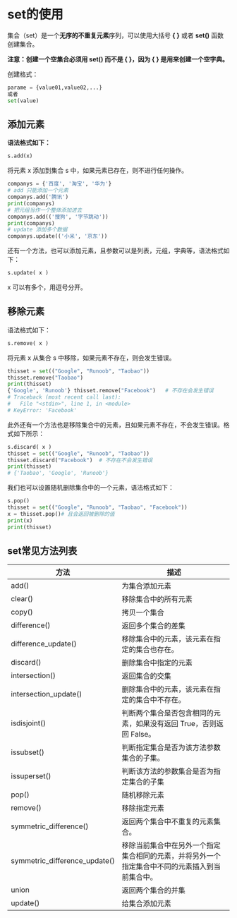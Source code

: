 # set的使用

集合（set）是一个**无序的不重复元素**序列，可以使用大括号 **{ }** 或者 **set()** 函数创建集合。

**注意：创建一个空集合必须用 set() 而不是 { }，因为 { } 是用来创建一个空字典。**

创建格式：

```python
parame = {value01,value02,...}
或者
set(value)
```

## 添加元素

**语法格式如下：**

```python
s.add(x)
```

将元素 x 添加到集合 s 中，如果元素已存在，则不进行任何操作。

```python
companys = {'百度', '淘宝', '华为'}
# add 只能添加一个元素
companys.add('腾讯')
print(companys)
# 把元组当作一个整体添加进去
companys.add(('搜狗', '字节跳动'))
print(companys)
# update 添加多个数据
companys.update(('小米', '京东'))
```

还有一个方法，也可以添加元素，且参数可以是列表，元组，字典等，语法格式如下：

```python
s.update( x )
```

x 可以有多个，用逗号分开。



## 移除元素

语法格式如下：

```python
s.remove( x )
```

将元素 x 从集合 s 中移除，如果元素不存在，则会发生错误。

```python
thisset = set(("Google", "Runoob", "Taobao"))
thisset.remove("Taobao")
print(thisset)
{'Google', 'Runoob'} thisset.remove("Facebook")   # 不存在会发生错误
# Traceback (most recent call last):
#   File "<stdin>", line 1, in <module>
# KeyError: 'Facebook'
```

此外还有一个方法也是移除集合中的元素，且如果元素不存在，不会发生错误。格式如下所示：

```python
s.discard( x )
thisset = set(("Google", "Runoob", "Taobao"))
thisset.discard("Facebook")  # 不存在不会发生错误
print(thisset)
# {'Taobao', 'Google', 'Runoob'}
```

我们也可以设置随机删除集合中的一个元素，语法格式如下：

```python
s.pop()
thisset = set(("Google", "Runoob", "Taobao", "Facebook"))
x = thisset.pop()# 且会返回被删除的值
print(x)
print(thisset)
```

## set常见方法列表

| 方法                          | 描述                                                         |
| ----------------------------- | ------------------------------------------------------------ |
| add()                         | 为集合添加元素                                               |
| clear()                       | 移除集合中的所有元素                                         |
| copy()                        | 拷贝一个集合                                                 |
| difference()                  | 返回多个集合的差集                                           |
| difference_update()           | 移除集合中的元素，该元素在指定的集合也存在。                 |
| discard()                     | 删除集合中指定的元素                                         |
| intersection()                | 返回集合的交集                                               |
| intersection_update()         | 删除集合中的元素，该元素在指定的集合中不存在。               |
| isdisjoint()                  | 判断两个集合是否包含相同的元素，如果没有返回 True，否则返回 False。 |
| issubset()                    | 判断指定集合是否为该方法参数集合的子集。                     |
| issuperset()                  | 判断该方法的参数集合是否为指定集合的子集                     |
| pop()                         | 随机移除元素                                                 |
| remove()                      | 移除指定元素                                                 |
| symmetric_difference()        | 返回两个集合中不重复的元素集合。                             |
| symmetric_difference_update() | 移除当前集合中在另外一个指定集合相同的元素，并将另外一个指定集合中不同的元素插入到当前集合中。 |
| union                         | 返回两个集合的并集                                           |
| update()                      | 给集合添加元素                                               |